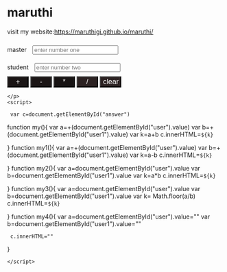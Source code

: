 # maruthi
visit my website:https://maruthigi.github.io/maruthi/
<html lang="en">
<head>
    <meta charset="UTF-8">
    <meta http-equiv="X-UA-Compatible" content="IE=edge">
    <meta name="viewport" content="width=device-width, initial-scale=1.0">
    <title>Document</title>
</head>
<body>
    <label>master</label>
   <input type="text" id="user" style="width: 200px;margin: 10px; " placeholder="enter number one"></input><br>
   <label>student</label>
   <input type="text" id="user1" style="width: 200px;margin: 10px;" placeholder="enter number two"></input><br>
    <input type="button" value="+" onclick="my()" style="width: 50px; background-color: rgb(26, 21, 21); color: white; font-size: larger;"></input>
    <input type="button" value="-" onclick="my1()" style="width: 50px; background-color: rgb(28, 22, 22); color: white; font-size: larger;"></input>
    <input type="button" value="*" onclick="my2()" style="width: 50px; background-color: rgb(24, 20, 20); color: white; font-size: larger; "></input>
    <input type="button" value="/" onclick="my3()" style="width: 50px; background-color: rgb(44, 34, 34); color: white; font-size: larger;"></input>
    <input type="button" value="clear" onclick="my4()" style="width: 50px; background-color: rgb(44, 34, 34); color: white; font-size: larger;"></input>
    <p id="answer">

    </p>
    <script>

     var c=document.getElementById("answer")
function my(){
    var a=+(document.getElementById("user").value)
     var b=+(document.getElementById("user1").value)
     var k=a+b
     c.innerHTML=`${k}`

}
function my1(){
    var a=+(document.getElementById("user").value)
     var b=+(document.getElementById("user1").value)
     var k=a-b
     c.innerHTML=`${k}`


}
function my2(){
    var a=document.getElementById("user").value
     var b=document.getElementById("user1").value
     var k=a*b
     c.innerHTML=`${k}`

}
function my3(){
    var a=document.getElementById("user").value
     var b=document.getElementById("user1").value
     var k= Math.floor(a/b)
     c.innerHTML=`${k}`

}
function my4(){
    var a=document.getElementById("user").value=""
     var b=document.getElementById("user1").value=""

     c.innerHTML=""

}

    </script>
</body>
</html>
